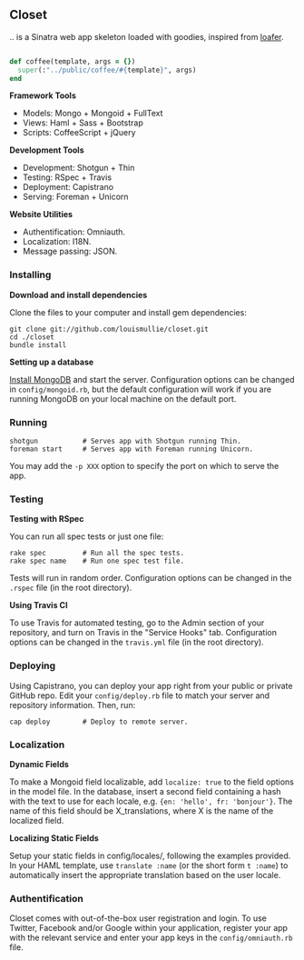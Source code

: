 ## Closet

.. is a Sinatra web app skeleton loaded with goodies, inspired from [loafer](https://github.com/zeke/loafer).

```ruby

def coffee(template, args = {})
  super(:"../public/coffee/#{template}", args)
end

```

**Framework Tools**

- Models: Mongo + Mongoid + FullText
- Views: Haml + Sass + Bootstrap
- Scripts: CoffeeScript + jQuery

**Development Tools**

- Development: Shotgun + Thin
- Testing: RSpec + Travis
- Deployment: Capistrano
- Serving: Foreman + Unicorn

**Website Utilities**

- Authentification: Omniauth.
- Localization: I18N.
- Message passing: JSON.

### Installing

**Download and install dependencies**

Clone the files to your computer and install gem dependencies:

    git clone git://github.com/louismullie/closet.git
    cd ./closet
    bundle install

**Setting up a database**

[Install MongoDB](http://www.mongodb.org/display/DOCS/Quickstart) and start the server. Configuration options can be changed in `config/mongoid.rb`, but the default configuration will work if you are running MongoDB on your local machine on the default port.

### Running
  
    shotgun           # Serves app with Shotgun running Thin.
    foreman start     # Serves app with Foreman running Unicorn.

You may add the `-p XXX` option to specify the port on which to serve the app.

### Testing

**Testing with RSpec**

You can run all spec tests or just one file:

    rake spec         # Run all the spec tests.
    rake spec name    # Run one spec test file.

Tests will run in random order. Configuration options can be changed in the `.rspec` file (in the root directory).
  
**Using Travis CI**

To use Travis for automated testing, go to the Admin section of your repository, and turn on Travis in the "Service Hooks" tab. Configuration options can be changed in the `travis.yml` file (in the root directory).

### Deploying

Using Capistrano, you can deploy your app right from your public or private GitHub repo.
Edit your `config/deploy.rb` file to match your server and repository information. Then, run:

    cap deploy        # Deploy to remote server.

### Localization

**Dynamic Fields**

To make a Mongoid field localizable, add `localize: true` to the field options in the model file. In the database, insert a second field containing a hash with the text to use for each locale, e.g. `{en: 'hello', fr: 'bonjour'}`. The name of this field should be X_translations, where X is the name of the localized field.

**Localizing Static Fields**

Setup your static fields in config/locales/, following the examples provided. In your HAML template, use `translate :name` (or the short form `t :name`) to automatically insert the appropriate translation based on the user locale.

### Authentification

Closet comes with out-of-the-box user registration and login. To use Twitter, Facebook and/or Google within your application, register your app with the relevant service and enter your app keys in the `config/omniauth.rb` file.